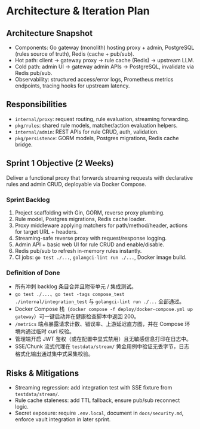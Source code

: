 # Architecture & Iteration Plan

## Architecture Snapshot
- Components: Go gateway (monolith) hosting proxy + admin, PostgreSQL (rules source of truth), Redis (cache + pub/sub).
- Hot path: client → gateway proxy → rule cache (Redis) → upstream LLM.
- Cold path: admin UI → gateway admin APIs → PostgreSQL, invalidate via Redis pub/sub.
- Observability: structured access/error logs, Prometheus metrics endpoints, tracing hooks for upstream latency.

## Responsibilities
- `internal/proxy`: request routing, rule evaluation, streaming forwarding.
- `pkg/rules`: shared rule models, matcher/action evaluation helpers.
- `internal/admin`: REST APIs for rule CRUD, auth, validation.
- `pkg/persistence`: GORM models, Postgres migrations, Redis cache bridge.

## Sprint 1 Objective (2 Weeks)
Deliver a functional proxy that forwards streaming requests with declarative rules and admin CRUD, deployable via Docker Compose.

### Sprint Backlog
1. Project scaffolding with Gin, GORM, reverse proxy plumbing.
2. Rule model, Postgres migrations, Redis cache loader.
3. Proxy middleware applying matchers for path/method/header, actions for target URL + headers.
4. Streaming-safe reverse proxy with request/response logging.
5. Admin API + basic web UI for rule CRUD and enable/disable.
6. Redis pub/sub to refresh in-memory rules instantly.
7. CI jobs: `go test ./...`, `golangci-lint run ./...`, Docker image build.

### Definition of Done
- 所有冲刺 backlog 条目合并且附带单元 / 集成测试。
- `go test ./...`、`go test -tags compose_test ./internal/integration_test` 与 `golangci-lint run ./...` 全部通过。
- Docker Compose 栈（`docker compose -f deploy/docker-compose.yml up gateway`）可一键启动并在健康检查脚本中返回 200。
- `/metrics` 端点暴露请求计数、错误率、上游延迟直方图，并在 Compose 环境内通过临时 curl 校验。
- 管理端开启 JWT 鉴权（或在配置中显式禁用）且无敏感信息打印在日志中。
- SSE/Chunk 流式代理在 `testdata/stream/` 黄金用例中验证无丢字节，日志格式化输出通过集中式采集校验。

## Risks & Mitigations
- Streaming regression: add integration test with SSE fixture from `testdata/stream/`.
- Rule cache staleness: add TTL fallback, ensure pub/sub reconnect logic.
- Secret exposure: require `.env.local`, document in `docs/security.md`, enforce vault integration in later sprint.

